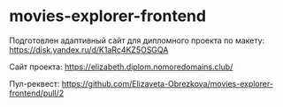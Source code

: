 # movies-explorer-frontend

Подготовлен адаптивный сайт для дипломного проекта по макету: https://disk.yandex.ru/d/K1aRc4KZ5OSGQA

Сайт проекта: https://elizabeth.diplom.nomoredomains.club/

Пул-реквест: https://github.com/Elizaveta-Obrezkova/movies-explorer-frontend/pull/2
